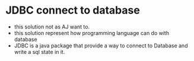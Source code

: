 # JDBC connect to database

- this solution not as AJ want to.
- this solution represent how programming language can do with database
- JDBC is a java package that provide a way to connect to Database and write a sql state in it.
